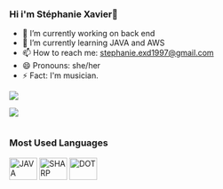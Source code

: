 ### Hi i'm Stéphanie Xavier👋



- 🔭 I’m currently working on back end
- 🌱 I’m currently learning JAVA and AWS
- 📫 How to reach me: stephanie.exd1997@gmail.com
- 😄 Pronouns: she/her
- ⚡ Fact: I'm musician. 



<div style="display: inline-block"> 
  <a href="https://www.instagram.com/edoardaste/" target="_blank"><img src="https://img.shields.io/badge/Instagram-E4405F?style=for-the-badge&logo=instagram&logoColor=white" target="_blank"></a>
  
<a href="https://www.linkedin.com/in/st%C3%A9phanie-eduarda-xavier-dias-b281271ba/" target="_blank"><img src="https://img.shields.io/badge/LinkedIn-0077B5?style=for-the-badge&logo=linkedin&logoColor=white" target="_blank"></a>
 
</div>

<div>
<h3>Most Used Languages</h3>

<img src="https://cdn.jsdelivr.net/gh/devicons/devicon/icons/java/java-original-wordmark.svg" height="40" width="50"   aling="center" alt="JAVA"/>

<img  src="https://cdn.jsdelivr.net/gh/devicons/devicon/icons/csharp/csharp-original.svg" height="40" width="50"   aling="center" alt="SHARP"/>

<img  src="https://cdn.jsdelivr.net/gh/devicons/devicon/icons/dot-net/dot-net-plain-wordmark.svg" height="40" width="50"  aling="center" alt="DOT"/>

</div>
